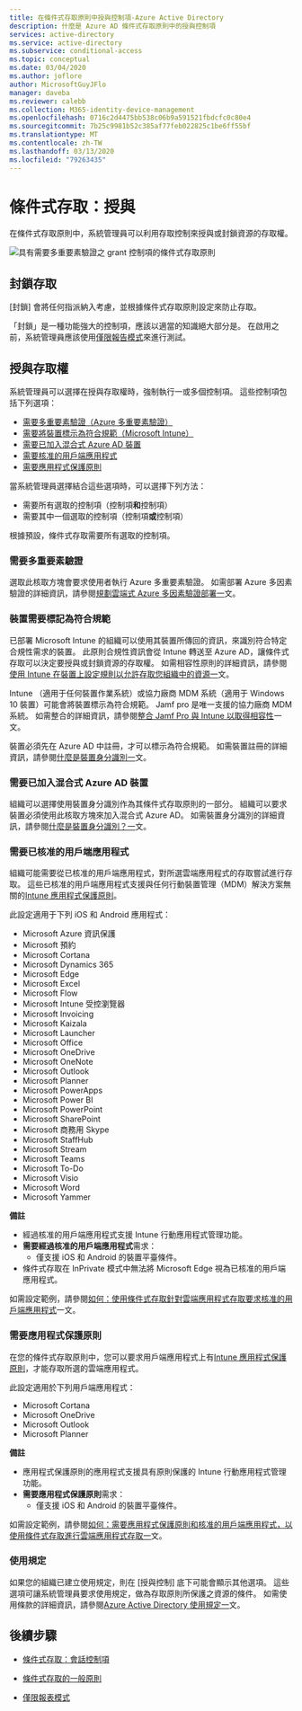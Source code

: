 ```yaml
---
title: 在條件式存取原則中授與控制項-Azure Active Directory
description: 什麼是 Azure AD 條件式存取原則中的授與控制項
services: active-directory
ms.service: active-directory
ms.subservice: conditional-access
ms.topic: conceptual
ms.date: 03/04/2020
ms.author: joflore
author: MicrosoftGuyJFlo
manager: daveba
ms.reviewer: calebb
ms.collection: M365-identity-device-management
ms.openlocfilehash: 0716c2d4475bb538c06b9a591521fbdcfc0c80e4
ms.sourcegitcommit: 7b25c9981b52c385af77feb022825c1be6ff55bf
ms.translationtype: MT
ms.contentlocale: zh-TW
ms.lasthandoff: 03/13/2020
ms.locfileid: "79263435"
---
```

# <a name="conditional-access-grant"></a>條件式存取：授與

在條件式存取原則中，系統管理員可以利用存取控制來授與或封鎖資源的存取權。

![具有需要多重要素驗證之 grant 控制項的條件式存取原則](./media/concept-conditional-access-grant/conditional-access-grant.png)

## <a name="block-access"></a>封鎖存取

[封鎖] 會將任何指派納入考慮，並根據條件式存取原則設定來防止存取。

「封鎖」是一種功能強大的控制項，應該以適當的知識絕大部分是。 在啟用之前，系統管理員應該使用[僅限報告模式](concept-conditional-access-report-only.md)來進行測試。

## <a name="grant-access"></a>授與存取權

系統管理員可以選擇在授與存取權時，強制執行一或多個控制項。 這些控制項包括下列選項： 

- [需要多重要素驗證（Azure 多重要素驗證）](../authentication/concept-mfa-howitworks.md)
- [需要將裝置標示為符合規範（Microsoft Intune）](/intune/protect/device-compliance-get-started)
- [需要已加入混合式 Azure AD 裝置](../devices/concept-azure-ad-join-hybrid.md)
- [需要核准的用戶端應用程式](app-based-conditional-access.md)
- [需要應用程式保護原則](app-protection-based-conditional-access.md)

當系統管理員選擇結合這些選項時，可以選擇下列方法：

- 需要所有選取的控制項（控制項**和**控制項）
- 需要其中一個選取的控制項（控制項**或**控制項）

根據預設，條件式存取需要所有選取的控制項。

### <a name="require-multi-factor-authentication"></a>需要多重要素驗證

選取此核取方塊會要求使用者執行 Azure 多重要素驗證。 如需部署 Azure 多因素驗證的詳細資訊，請參閱[規劃雲端式 Azure 多因素驗證部署一](../authentication/howto-mfa-getstarted.md)文。

### <a name="require-device-to-be-marked-as-compliant"></a>裝置需要標記為符合規範

已部署 Microsoft Intune 的組織可以使用其裝置所傳回的資訊，來識別符合特定合規性需求的裝置。 此原則合規性資訊會從 Intune 轉送至 Azure AD，讓條件式存取可以決定要授與或封鎖資源的存取權。 如需相容性原則的詳細資訊，請參閱[使用 Intune 在裝置上設定規則以允許存取您組織中的資源一](/intune/protect/device-compliance-get-started)文。

Intune （適用于任何裝置作業系統）或協力廠商 MDM 系統（適用于 Windows 10 裝置）可能會將裝置標示為符合規範。 Jamf pro 是唯一支援的協力廠商 MDM 系統。 如需整合的詳細資訊，請參閱[整合 Jamf Pro 與 Intune 以取得相容性](/intune/protect/conditional-access-integrate-jamf)一文。

裝置必須先在 Azure AD 中註冊，才可以標示為符合規範。 如需裝置註冊的詳細資訊，請參閱[什麼是裝置身分識別一](../devices/overview.md)文。

### <a name="require-hybrid-azure-ad-joined-device"></a>需要已加入混合式 Azure AD 裝置

組織可以選擇使用裝置身分識別作為其條件式存取原則的一部分。 組織可以要求裝置必須使用此核取方塊來加入混合式 Azure AD。 如需裝置身分識別的詳細資訊，請參閱[什麼是裝置身分識別？一](../devices/overview.md)文。

### <a name="require-approved-client-app"></a>需要已核准的用戶端應用程式

組織可能需要從已核准的用戶端應用程式，對所選雲端應用程式的存取嘗試進行存取。 這些已核准的用戶端應用程式支援與任何行動裝置管理（MDM）解決方案無關的[Intune 應用程式保護原則](/intune/app-protection-policy)。

此設定適用于下列 iOS 和 Android 應用程式：

- Microsoft Azure 資訊保護
- Microsoft 預約
- Microsoft Cortana
- Microsoft Dynamics 365
- Microsoft Edge
- Microsoft Excel
- Microsoft Flow
- Microsoft Intune 受控瀏覽器
- Microsoft Invoicing
- Microsoft Kaizala
- Microsoft Launcher
- Microsoft Office
- Microsoft OneDrive
- Microsoft OneNote
- Microsoft Outlook
- Microsoft Planner
- Microsoft PowerApps
- Microsoft Power BI
- Microsoft PowerPoint
- Microsoft SharePoint
- Microsoft 商務用 Skype
- Microsoft StaffHub
- Microsoft Stream
- Microsoft Teams
- Microsoft To-Do
- Microsoft Visio
- Microsoft Word
- Microsoft Yammer

**備註**

- 經過核准的用戶端應用程式支援 Intune 行動應用程式管理功能。
- **需要經過核准的用戶端應用程式**需求：
   - 僅支援 iOS 和 Android 的裝置平臺條件。
- 條件式存取在 InPrivate 模式中無法將 Microsoft Edge 視為已核准的用戶端應用程式。

如需設定範例，請參閱[如何：使用條件式存取針對雲端應用程式存取要求核准的用戶端應用程式](app-based-conditional-access.md)一文。

### <a name="require-app-protection-policy"></a>需要應用程式保護原則

在您的條件式存取原則中，您可以要求用戶端應用程式上有[Intune 應用程式保護原則](/intune/app-protection-policy)，才能存取所選的雲端應用程式。 

此設定適用於下列用戶端應用程式：

- Microsoft Cortana
- Microsoft OneDrive
- Microsoft Outlook
- Microsoft Planner

**備註**

- 應用程式保護原則的應用程式支援具有原則保護的 Intune 行動應用程式管理功能。
- **需要應用程式保護原則**需求：
    - 僅支援 iOS 和 Android 的裝置平臺條件。

如需設定範例，請參閱[如何：需要應用程式保護原則和核准的用戶端應用程式，以使用條件式存取進行雲端應用程式存取一](app-protection-based-conditional-access.md)文。

### <a name="terms-of-use"></a>使用規定

如果您的組織已建立使用規定，則在 [授與控制] 底下可能會顯示其他選項。 這些選項可讓系統管理員要求使用規定，做為存取原則所保護之資源的條件。 如需使用條款的詳細資訊，請參閱[Azure Active Directory 使用規定一](terms-of-use.md)文。

## <a name="next-steps"></a>後續步驟

- [條件式存取：會話控制項](concept-conditional-access-session.md)

- [條件式存取的一般原則](concept-conditional-access-policy-common.md)

- [僅限報表模式](concept-conditional-access-report-only.md)
